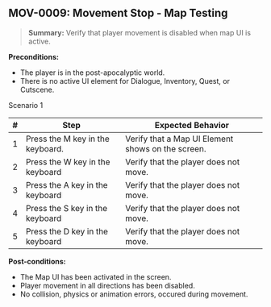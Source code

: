 ## **MOV-0009:** Movement Stop - Map Testing  

> **Summary:** Verify that player movement is disabled when map UI is active.  <br>

**Preconditions:** 

- The player is in the post-apocalyptic world.
- There is no active UI element for Dialogue, Inventory, Quest, or Cutscene.

Scenario 1 

 | \# | Step | Expected Behavior | 
 |----|------|-------------------| 
 |  1 |   Press the M key in the keyboard.   | Verify that a Map UI Element shows on the screen.  | 
 |  2 |   Press the W key in the keyboard   | Verify that the player does not move.   | 
 |  3 |   Press the A key in the keyboard   | Verify that the player does not move.   |  
 |  4 |   Press the S key in the keyboard   | Verify that the player does not move.  |
 |  5 |   Press the D key in the keyboard   | Verify that the player does not move.  |

**Post-conditions:**  

 - The Map UI has been activated in the screen.
 - Player movement in all directions has been disabled. 
 - No collision, physics or animation errors, occured during movement.
